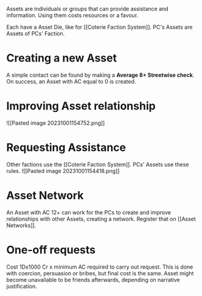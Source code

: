 Assets are individuals or groups that can provide assistance and information. Using them costs resources or a favour.

Each have a Asset Die, like for [[Coterie Faction System]].
PC's Assets are Assets of PCs' Faction.
# Creating a new Asset
A simple contact can be found by making a **Average 8+ Streetwise  check**.
On success, an Asset with AC equal to 0 is created.
# Improving Asset relationship
![[Pasted image 20231001154752.png]]

# Requesting Assistance
Other factions use the [[Coterie Faction System]]. PCs' Assets use these rules.
![[Pasted image 20231001154418.png]]

# Asset Network
An Asset with AC 12+ can work for the PCs to create and improve relationships with other Assets, creating a network. Register that on [[Asset Networks]].

# One-off requests
Cost 1Dx1000 Cr x minimum AC required to carry out request.
This is done with coercion, persuasion or bribes, but final cost is the same. Asset might become unavailable to be friends afterwards, depending on narrative justification.